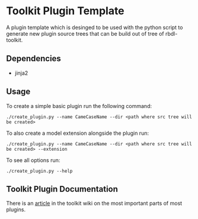Toolkit Plugin Template
=======================

A plugin template which is desinged to be used with the python script to generate new plugin source trees that can be build out of tree of rbdl-toolkit.

## Dependencies
- jinja2

## Usage

To create a simple basic plugin run the following command:

```shell
./create_plugin.py --name CameCaseName --dir <path where src tree will be created>
```

To also create a model extension alongside the plugin run:

```shell
./create_plugin.py --name CameCaseName --dir <path where src tree will be created> --extension
```

To see all options run:
```shell
./create_plugin.py --help
```

## Toolkit Plugin Documentation 

There is an [article](https://github.com/ORB-HD/rbdl-toolkit/wiki/Writing-a-toolkit-plugin) in the toolkit wiki on the most important parts of most plugins.
